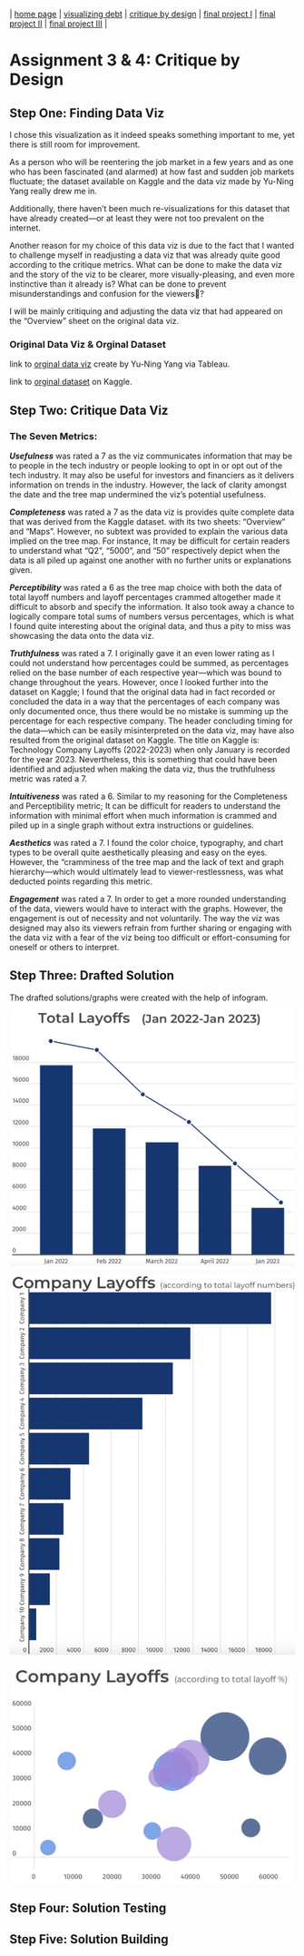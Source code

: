 | [home page](https://cmustudent.github.io/tswd-portfolio-templates/) | [visualizing debt](visualizing-government-debt) | [critique by design](critique-by-design) | [final project I](final-project-part-one) | [final project II](final-project-part-two) | [final project III](final-project-part-three) |

# Assignment 3 & 4: Critique by Design
## Step One: Finding Data Viz
I chose this visualization as it indeed speaks something important to me, yet there is still room for improvement. 

As a person who will be reentering the job market in a few years and as one who has been fascinated (and alarmed) at how fast and sudden job markets fluctuate; the dataset available on Kaggle and the data viz made by Yu-Ning Yang really drew me in. 

Additionally, there haven’t been much re-visualizations for this dataset that have already created—or at least they were not too prevalent on the internet.

Another reason for my choice of this data viz is due to the fact that I wanted to challenge myself in readjusting a data viz that was already quite good according to the critique metrics. What can be done to make the data viz and the story of the viz to be clearer, more visually-pleasing, and even more instinctive than it already is? What can be done to prevent misunderstandings and confusion for the viewers🧐? 

I will be mainly critiquing and adjusting the data viz that had appeared on the “Overview” sheet on the original data viz.

### Original Data Viz & Orginal Dataset
link to [orginal data viz](https://public.tableau.com/views/TechnologyCompanyLayoffs2022-2023_16794592355360/Overview?:language=en-US&:display_count=n&:origin=viz_share_link](https://public.tableau.com/views/TechnologyCompanyLayoffs2022-2023_16794592355360/Overview?:language=en-US&:display_count=n&:origin=viz_share_link)) create by Yu-Ning Yang via Tableau.

link to [orginal dataset](https://www.kaggle.com/datasets/salimwid/technology-company-layoffs-20222023-data?resource=download) on Kaggle.


## Step Two: Critique Data Viz
### The Seven Metrics:
**_Usefulness_** was rated a 7 as the viz communicates information that may be to people in the tech industry or people looking to opt in or opt out of the tech industry. It may also be useful for investors and financiers as it delivers information on trends in the industry. However, the lack of clarity amongst the date and the tree map undermined the viz’s potential usefulness. 

**_Completeness_** was rated a 7 as the data viz is provides quite complete data that was derived from the Kaggle dataset. with its two sheets: “Overview” and “Maps”. However, no subtext was provided to explain the various data implied on the tree map. For instance, It may be difficult for certain readers to understand what “Q2”, “5000”, and “50” respectively depict when the data is all piled up against one another with no further units or explanations given.

**_Perceptibility_** was rated a 6 as the tree map choice with both the data of total layoff numbers and layoff percentages crammed altogether made it difficult to absorb and specify the information. It also took away a chance to logically compare total sums of numbers versus percentages, which is what I found quite interesting about the original data, and thus a pity to miss was showcasing the data onto the data viz.

**_Truthfulness_** was rated a 7. I originally gave it an even lower rating as I could not understand how percentages could be summed, as percentages relied on the base number of each respective year—which was bound to change throughout the years. However, once I looked further into the dataset on Kaggle; I found that the original data had in fact recorded or concluded the data in a way that the percentages of each company was only documented once, thus there would be no mistake is summing up the percentage for each respective company. The header concluding timing for the data—which can be easily misinterpreted on the data viz, may have also resulted from the original dataset on Kaggle. The title on Kaggle is: Technology Company Layoffs (2022-2023) when only January is recorded for the year 2023. Nevertheless, this is something that could have been identified and adjusted when making the data viz, thus the truthfulness metric was rated a 7.

**_Intuitiveness_** was rated a 6. Similar to my reasoning for the Completeness and Perceptibility metric; It can be difficult for readers to understand the information with minimal effort when much information is crammed and piled up in a single graph without extra instructions or guidelines. 

**_Aesthetics_** was rated a 7. I found the color choice, typography, and chart types to be overall quite aesthetically pleasing and easy on the eyes. However, the “cramminess of the tree map and the lack of text and graph hierarchy—which would ultimately lead to viewer-restlessness, was what deducted points regarding this metric.

**_Engagement_** was rated a 7. In order to get a more rounded understanding of the data, viewers would have to interact with the graphs. However, the engagement is out of necessity and not voluntarily. The way the viz was designed may also its viewers refrain from further sharing or engaging with the data viz with a fear of the viz being too difficult or effort-consuming for oneself or others to interpret.


## Step Three: Drafted Solution
The drafted solutions/graphs were created with the help of infogram.

![graph 1](/1.jpeg)


![graph 2](/2.jpeg)


![graph 3](/3.jpeg)

## Step Four: Solution Testing


## Step Five: Solution Building
